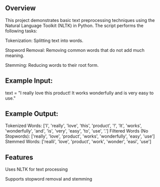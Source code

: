 ## Overview

This project demonstrates basic text preprocessing techniques using the Natural Language Toolkit (NLTK) in Python. The script performs the following tasks:

Tokenization: Splitting text into words.

Stopword Removal: Removing common words that do not add much meaning.

Stemming: Reducing words to their root form.

## Example Input:

text = "I really love this product! It works wonderfully and is very easy to use."

## Example Output:

Tokenized Words: ['I', 'really', 'love', 'this', 'product', '!', 'It', 'works', 'wonderfully', 'and', 'is', 'very', 'easy', 'to', 'use', '.']
Filtered Words (No Stopwords): ['really', 'love', 'product', 'works', 'wonderfully', 'easy', 'use']
Stemmed Words: ['realli', 'love', 'product', 'work', 'wonder', 'easi', 'use']


## Features

Uses NLTK for text processing

Supports stopword removal and stemming
